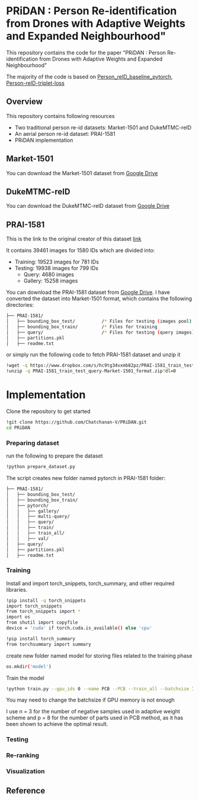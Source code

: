 # PRiDAN : Person Re-identification from Drones with Adaptive Weights and Expanded Neighbourhood"
This repository contains the code for the paper "PRiDAN : Person Re-identification from Drones with Adaptive Weights and Expanded Neighbourhood"

The majority of the code is based on [Person_reID_baseline_pytorch](https://github.com/layumi/Person_reID_baseline_pytorch), [Person-reID-triplet-loss](https://github.com/layumi/Person-reID-triplet-loss)

## Overview
This repository contains following resources
- Two traditional person re-id datasets: Market-1501 and DukeMTMC-reID
- An aerial person re-id dataset: PRAI-1581
- PRiDAN implementation

## Market-1501
You can download the Market-1501 dataset from [Google Drive](https://drive.google.com/file/d/1_KwUvfhI-6iqNj2ZUBDJYBEcWYK7gv0L/view?usp=sharing)

## DukeMTMC-reID
You can download the DukeMTMC-reID dataset from [Google Drive](https://drive.google.com/file/d/1_iqu_Q0GtKU7e3r1VjhpcbNfGffADxdU/view?usp=sharing)
## PRAI-1581
This is the link to the original creator of this dataset [link](https://github.com/stormyoung/PRAI-1581)

It contains 39461 images for 1580 IDs which are divided into:
- Training: 19523 images for 781 IDs 
- Testing: 19938 images for 799 IDs 
  - Query: 4680 images
  - Gallery: 15258 images
  
You can download the PRAI-1581 dataset from [Google Drive](https://drive.google.com/file/d/168UcmbW1twnq7F8BB_FtvPzCKiCLAMIp/view?usp=sharing).
I have converted the dataset into Market-1501 format, which contains the following directories:
```bash 
├── PRAI-1581/
│   ├── bounding_box_test/          /* Files for testing (images pool)
│   ├── bounding_box_train/         /* Files for training 
│   ├── query/                      /* Files for testing (query images)
│   ├── partitions.pkl 
│   ├── readme.txt
```
or simply run the following code to fetch PRAI-1581 dataset and unzip it
```bash 
!wget -q https://www.dropbox.com/s/hc9tg34vxmb82pz/PRAI-1581_train_test_query-Market-1501_format.zip?dl=0
!unzip -q PRAI-1581_train_test_query-Market-1501_format.zip?dl=0
```
# Implementation
Clone the repository to get started
```bash 
!git clone https://github.com/Chatchanan-V/PRiDAN.git
cd PRiDAN
```
### Preparing dataset
run the following to prepare the dataset 
```bash 
!python prepare_dataset.py
```
The script creates new folder named pytorch in PRAI-1581 folder:
```bash 
├── PRAI-1581/
│   ├── bounding_box_test/        
│   ├── bounding_box_train/     
│   ├── pytorch/  
│   │   ├── gallery/   
│   │   ├── multi-query/   
│   │   ├── query/   
│   │   ├── train/   
│   │   ├── train_all/   
│   │   ├── val/   
│   ├── query/                     
│   ├── partitions.pkl 
│   ├── readme.txt
```

### Training
Install and import torch_snippets, torch_summary, and other required libraries.
```bash 
!pip install -q torch_snippets
import torch_snippets
from torch_snippets import *
import os 
from shutil import copyfile
device = 'cuda' if torch.cuda.is_available() else 'cpu'

!pip install torch_summary
from torchsummary import summary
```

create new folder named model for storing files related to the training phase
```bash
os.mkdir('model')
```

Train the model
```bash
!python train.py --gpu_ids 0 --name PCB --PCB --train_all --batchsize 16 --margin 0.3 --lr 0.01 --alpha 0.0 --data_dir ../PRAI-1581/pytorch
```

You may need to change the batchsize if GPU memory is not enough

I use n = 3 for the number of negative samples used in adaptive weight scheme and p = 8 for the number of parts used in PCB method, as it has been shown to achieve the optimal result.

### Testing

### Re-ranking

### Visualization

## Reference

